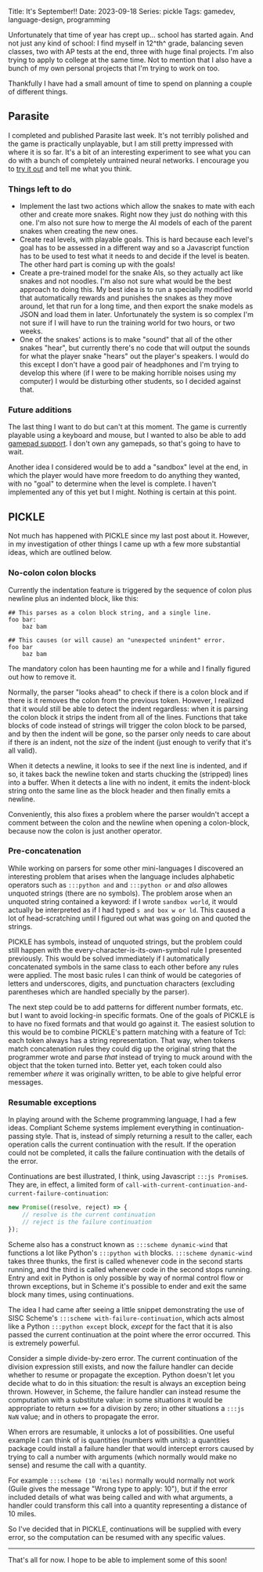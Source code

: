 Title: It's September!!
Date: 2023-09-18
Series: pickle
Tags: gamedev, language-design, programming

Unfortunately that time of year has crept up... school has started again. And not just any kind of school: I find myself in 12^th^ grade, balancing seven classes, two with AP tests at the end, three with huge final projects. I'm also trying to apply to college at the same time. Not to mention that I also have a bunch of my own personal projects that I'm trying to work on too.

Thankfully I have had a small amount of time to spend on planning a couple of different things.

## Parasite

I completed and published Parasite last week. It's not terribly polished and the game is practically unplayable, but I am still pretty impressed with where it is so far. It's a bit of an interesting experiment to see what you can do with a bunch of completely untrained neural networks. I encourage you to [try it out](/parasite/) and tell me what you think.

### Things left to do

* Implement the last two actions which allow the snakes to mate with each other and create more snakes. Right now they just do nothing with this one. I'm also not sure how to merge the AI models of each of the parent snakes when creating the new ones.
* Create real levels, with playable goals. This is hard because each level's goal has to be assessed in a different way and so a Javascript function has to be used to test what it needs to and decide if the level is beaten. The other hard part is coming up with the goals!
* Create a pre-trained model for the snake AIs, so they actually act like snakes and not noodles. I'm also not sure what would be the best approach to doing this. My best idea is to run a specially modified world that automatically rewards and punishes the snakes as they move around, let that run for a long time, and then export the snake models as JSON and load them in later. Unfortunately the system is so complex I'm not sure if I will have to run the training world for two hours, or two weeks.
* One of the snakes' actions is to make "sound" that all of the other snakes "hear", but currently there's no code that will output the sounds for what the player snake "hears" out the player's speakers. I would do this except I don't have a good pair of headphones and I'm trying to develop this where (if I were to be making horrible noises using my computer) I would be disturbing other students, so I decided against that.

### Future additions

The last thing I want to do but can't at this moment. The game is currently playable using a keyboard and mouse, but I wanted to also be able to add [gamepad support](https://developer.mozilla.org/en-US/docs/Web/API/Gamepad_API). I don't own any gamepads, so that's going to have to wait.

Another idea I considered would be to add a "sandbox" level at the end, in which the player would have more freedom to do anything they wanted, with no "goal" to determine when the level is complete. I haven't implemented any of this yet but I might. Nothing is certain at this point.

## PICKLE

Not much has happened with PICKLE since my last post about it. However, in my investigation of other things I came up wth a few more substantial ideas, which are outlined below.

### No-colon colon blocks

Currently the indentation feature is triggered by the sequence of colon plus newline plus an indented block, like this:

```pickle
## This parses as a colon block string, and a single line.
foo bar:
    baz bam

## This causes (or will cause) an "unexpected unindent" error.
foo bar
    baz bam
```

The mandatory colon has been haunting me for a while and I finally figured out how to remove it.

Normally, the parser "looks ahead" to check if there is a colon block and if there is it removes the colon from the previous token. However, I realized that it would still be able to detect the indent regardless: when it is parsing the colon block it strips the indent from all of the lines. Functions that take blocks of code instead of strings will trigger the colon block to be parsed, and by then the indent will be gone, so the parser only needs to care about if there *is* an indent, not the *size* of the indent (just enough to verify that it's all valid).

When it detects a newline, it looks to see if the next line is indented, and if so, it takes back the newline token and starts chucking the (stripped) lines into a buffer. When it detects a line with no indent, it emits the indent-block string onto the same line as the block header and then finally emits a newline.

Conveniently, this also fixes a problem where the parser wouldn't accept a comment between the colon and the newline when opening a colon-block, because now the colon is just another operator.

### Pre-concatenation

While working on parsers for some other mini-languages I discovered an interesting problem that arises when the language includes alphabetic operators such as `:::python and` and `:::python or` and *also* allowes unquoted strings (there are no symbols). The problem arose when an unquoted string contained a keyword: if I wrote `sandbox world`, it would actually be interpreted as if I had typed `s and box w or ld`. This caused a lot of head-scratching until I figured out what was going on and quoted the strings.

PICKLE has symbols, instead of unquoted strings, but the problem could still happen with the every-character-is-its-own-symbol rule I presented previously. This would be solved immediately if I automatically concatenated symbols in the same class to each other before any rules were applied. The most basic rules I can think of would be categories of letters and underscores, digits, and punctuation characters (excluding parentheses which are handled specially by the parser).

The next step could be to add patterns for different number formats, etc. but I want to avoid locking-in specific formats. One of the goals of PICKLE is to have no fixed formats and that would go against it. The easiest solution to this would be to combine PICKLE's pattern matching with a feature of Tcl: each token always has a string representation. That way, when tokens match concatenation rules they could dig up the original string that the programmer wrote and parse *that* instead of trying to muck around with the object that the token turned into. Better yet, each token could also remember *where* it was originally written, to be able to give helpful error messages.

### Resumable exceptions

In playing around with the Scheme programming language, I had a few ideas. Compliant Scheme systems implement everything in continuation-passing style. That is, instead of simply returning a result to the caller, each operation calls the current continuation with the result. If the operation could not be completed, it calls the failure continuation with the details of the error.

Continuations are best illustrated, I think, using Javascript `:::js Promise`s. They are, in effect, a limited form of `call-with-current-continuation-and-current-failure-continuation`:

```js
new Promise((resolve, reject) => {
    // resolve is the current continuation
    // reject is the failure continuation
});
```

Scheme also has a construct known as `:::scheme dynamic-wind` that functions a lot like Python's `:::python with` blocks. `:::scheme dynamic-wind` takes three thunks, the first is called whenever code in the second starts running, and the third is called whenever code in the second stops running. Entry and exit in Python is only possible by way of normal control flow or thrown exceptions, but in Scheme it's possible to ender and exit the same block many times, using continuations.

The idea I had came after seeing a little snippet demonstrating the use of SISC Scheme's `:::scheme with-failure-continuation`, which acts almost like a Python `:::python except` block, *except* for the fact that it is also passed the current continuation at the point where the error occurred. This is extremely powerful.

Consider a simple divide-by-zero error. The current continuation of the division expression still exists, and now the failure handler can decide whether to resume or propagate the exception. Python doesn't let you decide what to do in this situation: the result is always an exception being thrown. However, in Scheme, the failure handler can instead resume the computation with a substitute value: in some situations it would be appropriate to return $\pm\infty$ for a division by zero; in other situations a `:::js NaN` value; and in others to propagate the error.

When errors are resumable, it unlocks a lot of possibilities. One useful example I can think of is quantities (numbers with units): a quantities package could install a failure handler that would intercept errors caused by trying to call a number with arguments (which normally would make no sense) and resume the call with a quantity.

For example `:::scheme (10 'miles)` normally would normally not work (Guile gives the message "Wrong type to apply: 10"), but if the error included details of what was being called and with what arguments, a handler could transform this call into a quantity representing a distance of 10 miles.

So I've decided that in PICKLE, continuations will be supplied with every error, so the computation can be resumed with any specific values.

---

That's all for now. I hope to be able to implement some of this soon!
